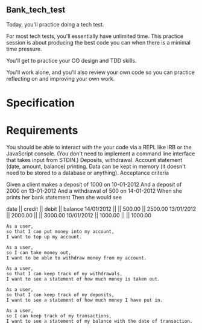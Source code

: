 ## Bank_tech_test

Today, you'll practice doing a tech test.

For most tech tests, you'll essentially have unlimited time. This practice session is about producing the best code you can when there is a minimal time pressure.

You'll get to practice your OO design and TDD skills.

You'll work alone, and you'll also review your own code so you can practice reflecting on and improving your own work.

# Specification

# Requirements

You should be able to interact with the your code via a REPL like IRB or the JavaScript console. (You don't need to implement a command line interface that takes input from STDIN.)
Deposits, withdrawal.
Account statement (date, amount, balance) printing.
Data can be kept in memory (it doesn't need to be stored to a database or anything).
Acceptance criteria

Given a client makes a deposit of 1000 on 10-01-2012 And a deposit of 2000 on 13-01-2012 And a withdrawal of 500 on 14-01-2012 When she prints her bank statement Then she would see

date || credit || debit || balance
14/01/2012 || || 500.00 || 2500.00
13/01/2012 || 2000.00 || || 3000.00
10/01/2012 || 1000.00 || || 1000.00

```
As a user,
so that I can put money into my account,
I want to top up my account.

As a user,
so I can take money out,
I want to be able to withdraw money from my account.

As a user,
so that I can keep track of my withdrawals,
I want to see a statement of how much money is taken out.

As a user,
so that I can keep track of my deposits,
I want to see a statement of how much money I have put in.

As a user,
so I can keep track of my transactions,
I want to see a statement of my balance with the date of transaction.
```
